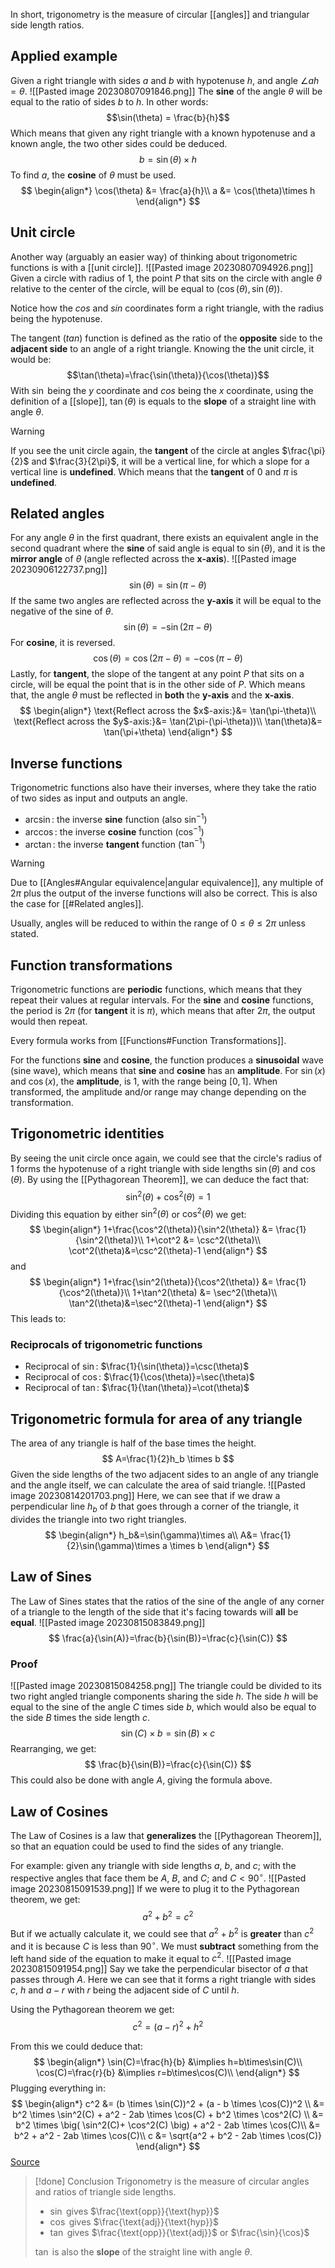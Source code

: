 In short, trigonometry is the measure of circular [[angles]] and triangular side length ratios.
## Applied example
Given a right triangle with sides $a$ and $b$ with hypotenuse $h$, and angle $\angle ah = \theta$.
![[Pasted image 20230807091846.png]]
The **sine** of the angle $\theta$ will be equal to the ratio of sides $b$ to $h$. In other words:
$$\sin(\theta) = \frac{b}{h}$$
Which means that given any right triangle with a known hypotenuse and a known angle, the two other sides could be deduced.
$$b = \sin(\theta)\times h$$
To find $a$, the **cosine** of $\theta$ must be used.
$$
\begin{align*}
\cos(\theta) &= \frac{a}{h}\\
a &= \cos(\theta)\times h
\end{align*}
$$
## Unit circle
Another way (arguably an easier way) of thinking about trigonometric functions is with a [[unit circle]]. 
![[Pasted image 20230807094926.png]]
Given a circle with radius of $1$, the point $P$ that sits on the circle with angle $\theta$ relative to the center of the circle, will be equal to $(\cos(\theta), \sin(\theta))$.

Notice how the $cos$ and $sin$ coordinates form a right triangle, with the radius being the hypotenuse.

The tangent ($tan$) function is defined as the ratio of the **opposite** side to the **adjacent side** to an angle of a right triangle. Knowing the the unit circle, it would be:
$$\tan(\theta)=\frac{\sin(\theta)}{\cos(\theta)}$$
With $\sin$ being the $y$ coordinate and $cos$ being the $x$ coordinate, using the definition of a [[slope]], $\tan(\theta)$ is equals to the **slope** of a straight line with angle $\theta$. 
>[!warning]
>If you see the unit circle again, the **tangent** of the circle at angles $\frac{\pi}{2}$ and $\frac{3}{2\pi}$, it will be a vertical line, for which a slope for a vertical line is **undefined**. Which means that the **tangent** of $0$ and $\pi$ is **undefined**.
## Related angles
For any angle $\theta$ in the first quadrant, there exists an equivalent angle in the second quadrant where the **sine** of said angle is equal to $\sin(\theta)$, and it is the **mirror angle** of $\theta$ (angle reflected across the **x-axis**).
![[Pasted image 20230906122737.png]]
$$
\sin(\theta)=\sin(\pi-\theta)
$$
If the same two angles are reflected across the **y-axis** it will be equal to the negative of the sine of $\theta$.
$$
\sin(\theta)=-\sin(2\pi-\theta)
$$
For **cosine**, it is reversed.
$$
\cos(\theta)=\cos(2\pi-\theta)=-\cos(\pi-\theta)
$$
Lastly, for **tangent**, the slope of the tangent at any point $P$ that sits on a circle, will be equal the point that is in the other side of $P$. Which means that, the angle $\theta$ must be reflected in **both** the **y-axis** and the **x-axis**.
$$
\begin{align*}
\text{Reflect across the $x$-axis:}&= \tan(\pi-\theta)\\
\text{Reflect across the $y$-axis:}&= \tan(2\pi-(\pi-\theta))\\
\tan(\theta)&= \tan(\pi+\theta)
\end{align*}
$$
## Inverse functions
Trigonometric functions also have their inverses, where they take the ratio of two sides as input and outputs an angle.
* $\arcsin$: the inverse **sine** function (also $\sin^{-1}$)
* $\arccos$: the inverse **cosine** function ($\cos^{-1}$)
* $\arctan$: the inverse **tangent** function ($\tan^{-1}$)
>[!warning]
>Due to [[Angles#Angular equivalence|angular equivalence]], any multiple of $2\pi$ plus the output of the inverse functions will also be correct. This is also the case for [[#Related angles]].
>
>Usually, angles will be reduced to within the range of $0\leq\theta\leq2\pi$ unless stated.
## Function transformations
Trigonometric functions are **periodic** functions, which means that they repeat their values at regular intervals. For the **sine** and **cosine** functions, the period is $2\pi$ (for **tangent** it is $\pi$), which means that after $2\pi$, the output would then repeat.

Every formula works from [[Functions#Function Transformations]].

For the functions **sine** and **cosine**, the function produces a **sinusoidal** wave (sine wave), which means that **sine** and **cosine** has an **amplitude**. For $\sin(x)$ and $\cos(x)$, the **amplitude**, is $1$, with the range being $[0,1]$. When transformed, the amplitude and/or range may change depending on the transformation.
## Trigonometric identities
By seeing the unit circle once again, we could see that the circle's radius of $1$ forms the hypotenuse of a right triangle with side lengths $\sin(\theta)$ and $\cos(\theta)$. By using the [[Pythagorean Theorem]], we can deduce the fact that:
$$
\sin^2(\theta)+\cos^2(\theta)=1
$$
Dividing this equation by either $\sin^2(\theta)$ or $\cos^2(\theta)$ we get:
$$
\begin{align*}
1+\frac{\cos^2(\theta)}{\sin^2(\theta)} &= \frac{1}{\sin^2(\theta)}\\
1+\cot^2 &= \csc^2(\theta)\\
\cot^2(\theta)&=\csc^2(\theta)-1
\end{align*}
$$
and
$$
\begin{align*}
1+\frac{\sin^2(\theta)}{\cos^2(\theta)} &= \frac{1}{\cos^2(\theta)}\\
1+\tan^2(\theta) &= \sec^2(\theta)\\
\tan^2(\theta)&=\sec^2(\theta)-1
\end{align*}
$$
This leads to:
### Reciprocals of trigonometric functions
* Reciprocal of $\sin$: $\frac{1}{\sin(\theta)}=\csc(\theta)$
* Reciprocal of $\cos$: $\frac{1}{\cos(\theta)}=\sec(\theta)$
* Reciprocal of $\tan$: $\frac{1}{\tan(\theta)}=\cot(\theta)$
## Trigonometric formula for area of any triangle
The area of any triangle is half of the base times the height.
$$
A=\frac{1}{2}h_b \times b
$$
Given the side lengths of the two adjacent sides to an angle of any triangle and the angle itself, we can calculate the area of said triangle.
![[Pasted image 20230814201703.png]]
Here, we can see that if we draw a perpendicular line $h_b$ of $b$ that goes through a corner of the triangle, it divides the triangle into two right triangles. 
$$
\begin{align*}
h_b&=\sin(\gamma)\times a\\
A&= \frac{1}{2}\sin(\gamma)\times a \times b
\end{align*}
$$
## Law of Sines
The Law of Sines states that the ratios of the sine of the angle of any corner of a triangle to the length of the side that it's facing towards will **all** be **equal**.
![[Pasted image 20230815083849.png]]
$$
\frac{a}{\sin(A)}=\frac{b}{\sin(B)}=\frac{c}{\sin(C)}
$$
### Proof
![[Pasted image 20230815084258.png]]
The triangle could be divided to its two right angled triangle components sharing the side $h$. The side $h$ will be equal to the sine of the angle $C$ times side $b$, which would also be equal to the side $B$ times the side length $c$.
$$
\sin(C)\times b=\sin(B)\times c
$$
Rearranging, we get:
$$
\frac{b}{\sin(B)}=\frac{c}{\sin(C)}
$$
This could also be done with angle $A$, giving the formula above.
## Law of Cosines
The Law of Cosines is a law that **generalizes** the [[Pythagorean Theorem]], so that an equation could be used to find the sides of any triangle.

For example: given any triangle with side lengths $a$, $b$, and $c$; with the respective angles that face them be $A$, $B$, and $C$; and $C < 90^\circ$.
![[Pasted image 20230815091539.png]]
If we were to plug it to the Pythagorean theorem, we get:
$$
a^2+b^2=c^2
$$
But if we actually calculate it, we could see that $a^{2}+b^{2}$ is **greater** than $c^2$ and it is because $C$ is less than $90^\circ$. We must **subtract** something from the left hand side of the equation to make it equal to $c^2$.
![[Pasted image 20230815091954.png]]
Say we take the perpendicular bisector of $a$ that passes through $A$. Here we can see that it forms a right triangle with sides $c$, $h$ and $a-r$ with $r$ being the adjacent side of $C$ until $h$.

Using the Pythagorean theorem we get:
$$
c^2 = (a-r)^2+h^2
$$

From this we could deduce that:
$$
\begin{align*}
\sin(C)=\frac{h}{b} &\implies h=b\times\sin(C)\\
\cos(C)=\frac{r}{b} &\implies r=b\times\cos(C)\\
\end{align*}
$$
Plugging everything in:
$$
\begin{align*}
c^2 
&= (b \times \sin(C))^2 + (a - b \times \cos(C))^2 \\
&= b^2 \times \sin^2(C) + a^2 - 2ab \times \cos(C) + b^2 \times \cos^2(C) \\
&= b^2 \times \big( \sin^2(C)+ \cos^2(C) \big) + a^2 - 2ab \times \cos(C)\\
&= b^2 + a^2 - 2ab \times \cos(C)\\
c &= \sqrt{a^2 + b^2 - 2ab \times \cos(C)}
\end{align*}
$$
[Source](https://brilliant.org/wiki/cosine-rule/)
> [!done] Conclusion
> Trigonometry is the measure of circular angles and ratios of triangle side lengths.
> * $\sin$ gives $\frac{\text{opp}}{\text{hyp}}$
> * $\cos$ gives $\frac{\text{adj}}{\text{hyp}}$
> * $\tan$ gives $\frac{\text{opp}}{\text{adj}}$ or $\frac{\sin}{\cos}$
> 
> $\tan$ is also the **slope** of the straight line with angle $\theta$.
> 